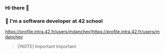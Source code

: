 ### Hi there 👋

### 🚀 I'm a software developer at 42 school

https://profile.intra.42.fr/users/mdanchev)https://profile.intra.42.fr/users/mdanchev
> [!NOTE] Important
> Important
